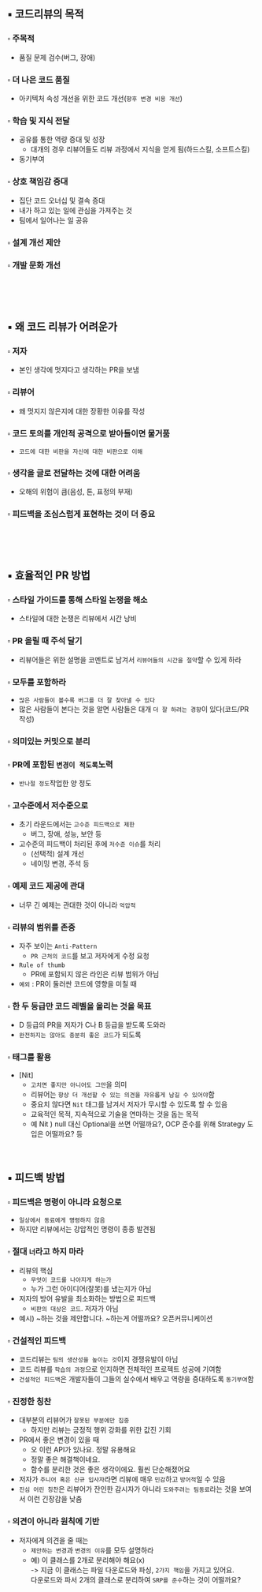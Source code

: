 ## :black_small_square: 코드리뷰의 목적
### :white_small_square: 주목적
- 품질 문제 검수(버그, 장애)
### :white_small_square: 더 나은 코드 품질
- 아키텍처 속성 개선을 위한 코드 개선(`향후 변경 비용 개선`)
### :white_small_square: 학습 및 지식 전달
- 공유를 통한 역량 증대 및 성장
    - 대개의 경우 리뷰어들도 리뷰 과정에서 지식을 얻게 됨(하드스킬, 소프트스킬)
- 동기부여
### :white_small_square: 상호 책임감 증대
- 집단 코드 오너십 및 결속 증대
- 내가 하고 있는 일에 관심을 가져주는 것
- 팀에서 일어나는 일 공유
### :white_small_square: 설계 개선 제안
### :white_small_square: 개발 문화 개선
<br><br><br>
## :black_small_square: 왜 코드 리뷰가 어려운가
### :white_small_square: 저자
- 본인 생각에 멋지다고 생각하는 PR을 보냄
### :white_small_square: 리뷰어
- 왜 멋지지 않은지에 대한 장황한 이유를 작성
### :white_small_square: 코드 토의를 개인적 공격으로 받아들이면 물거품
- `코드에 대한 비판을 자신에 대한 비판으로 이해`
### :white_small_square: 생각을 글로 전달하는 것에 대한 어려움
- 오해의 위험이 큼(음성, 톤, 표정의 부재)
### :white_small_square: 피드백을 조심스럽게 표현하는 것이 더 중요
<br><br><br>
## :black_small_square: 효율적인 PR 방법
### :white_small_square: 스타일 가이드를 통해 스타일 논쟁을 해소
- 스타일에 대한 논쟁은 리뷰에서 시간 낭비
### :white_small_square: PR 올릴 때 주석 달기
- 리뷰어들은 위한 설명을 코멘트로 남겨서 `리뷰어들의 시간을 절약`할 수 있게 하라
### :white_small_square: 모두를 포함하라
- `많은 사람들이 볼수록 버그를 더 잘 찾아낼 수 있다`
- 많은 사람들이 본다는 것을 알면 사람들은 대개 `더 잘 하려는 경향`이 있다(코드/PR 작성)
### :white_small_square: 의미있는 커밋으로 분리
### :white_small_square: PR에 포함된 `변경이 적도록`노력
- `반나절 정도`작업한 양 정도
### :white_small_square: 고수준에서 저수준으로
- 초기 라운드에서는 `고수준 피드백으로 제한`
    - 버그, 장애, 성능, 보안 등
- 고수준의 피드백이 처리된 후에 `저수준 이슈`를 처리
    - (선택적) 설계 개선
    - 네이밍 변경, 주석 등
### :white_small_square: 예제 코드 제공에 관대
- 너무 긴 예제는 관대한 것이 아니라 `억압적`
### :white_small_square: 리뷰의 범위를 존중
- 자주 보이는 `Anti-Pattern`
  - `PR 근처의 코드`를 보고 저자에게 수정 요청
- `Rule of thumb`
  - PR에 포함되지 않은 라인은 리뷰 범위가 아님
- `예외` : PR이 둘러싼 코드에 영향을 미칠 때
### :white_small_square: 한 두 등급만 코드 레벨을 올리는 것을 목표
- D 등급의 PR을 저자가 C나 B 등급을 받도록 도와라
- `완전하지는 않아도 충분히 좋은 코드`가 되도록
### :white_small_square: 태그를 활용
- [Nit]
    - `고치면 좋지만 아니어도 그만`을 의미
    - 리뷰어는 `항상 더 개선할 수 있는 의견을 자유롭게 남길 수 있어야`함
    - 중요치 않다면 `Nit` 태그를 남겨서 저자가 무시할 수 있도록 할 수 있음
    - 교육적인 목적, 지속적으로 기술을 연마하는 것을 돕는 목적
    - 예 Nit ) null 대신 Optional을 쓰면 어떨까요?, OCP 준수를 위해 Strategy 도입은 어떨까요? 등
<br><br><br>
## :black_small_square: 피드백 방법
### :white_small_square: 피드백은 명령이 아니라 요청으로
- `일상에서 동료에게 명령하지 않음`
- 하지만 리뷰에서는 강압적인 명령이 종종 발견됨
### :white_small_square: 절대 `너`라고 하지 마라
- 리뷰의 핵심
    - `무엇이 코드를 나아지게 하는가`
    - 누가 그런 아이디어(잘못)를 냈는지가 아님
- 저자의 방어 유발을 최소화하는 방법으로 피드백
    - `비판의 대상은 코드`. 저자가 아님
- 예시) ~하는 것을 제안합니다. ~하는게 어떨까요? 오픈커뮤니케이션
### :white_small_square: 건설적인 피드백
- 코드리뷰는 `팀의 생산성을 높이는 것`이지 경쟁유발이 아님
- 코드 리뷰를 `학습의 과정`으로 인지하면 전체적인 프로젝트 성공에 기여함
- `건설적인 피드백`은 개발자들이 그들의 실수에서 배우고 역량을 증대하도록 `동기부여`함
### :white_small_square: 진정한 칭찬
- 대부분의 리뷰어가 `잘못된 부분에만 집중`
    - 하지만 리뷰는 긍정적 행위 강화를 위한 값진 기회
- PR에서 좋은 변경이 있을 때
    - 오 이런 API가 있나요. 정말 유용해요
    - 정말 좋은 해결책이네요.
    - 함수를 분리한 것은 좋은 생각이에요. 훨씬 단순해졌어요
- 저자가 `주니어 혹은 신규 입사자`라면 리뷰에 매우 `민감`하고 `방어적`일 수 있음
- `진심 어린 칭찬`은 리뷰어가 잔인한 감시자가 아니라 `도와주려는 팀동료`라는 것을 보여서 이런 긴장감을 낮춤
### :white_small_square: 의견이 아니라 원칙에 기반
- 저자에게 의견을 줄 때는
    - `제안하는 변경`과 `변경의 이유`를 모두 설명하라
    - 예) 이 클래스를 2개로 분리해야 해요(x)<br>
    -> 지금 이 클래스는 파일 다운로드와 파싱, `2가지 책임`을 가지고 있어요.<br>
      다운로드와 파서 2개의 클래스로 분리하여 `SRP를 준수`하는 것이 어떨까요?
